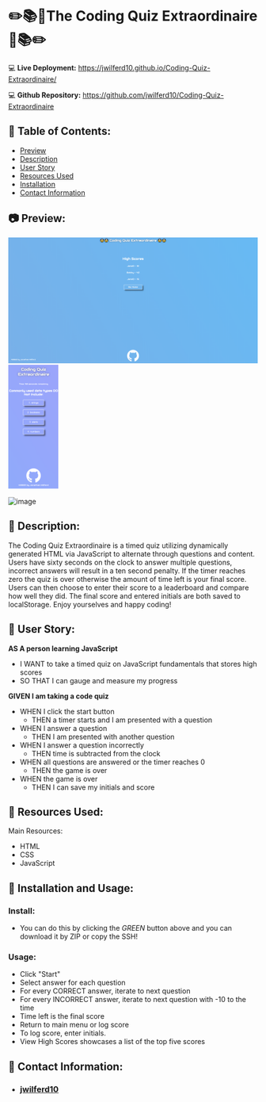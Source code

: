# :pencil2::books::book:The Coding Quiz Extraordinaire:book::books::pencil2:

:computer: **Live Deployment:** https://jwilferd10.github.io/Coding-Quiz-Extraordinaire/

:computer: **Github Repository:** https://github.com/jwilferd10/Coding-Quiz-Extraordinaire

## :open_file_folder: Table of Contents:
  - [Preview](#camera-preview)
  - [Description](#wave-description)
  - [User Story](#book-user-story)
  - [Resources Used](#floppy_disk-resources-used)
  - [Installation](#minidisc-installation-and-usage)
  - [Contact Information](#e-mail-contact-information)

## :camera: Preview:
<p float="left">
  <img src= "assets/img/CodingQuizDesktop.png") />
  <img src= "assets/img/CodingQuizMobile.png" width="20%") />
</p>

![image](assets/img/demo.gif)

## :wave: Description: 
<p> 
The Coding Quiz Extraordinaire is a timed quiz utilizing dynamically generated HTML via JavaScript to alternate through questions and content. Users have sixty seconds on the clock to answer multiple questions, incorrect answers will result in a ten second penalty. If the timer reaches zero the quiz is over otherwise the amount of time left is your final score. Users can then choose to enter their score to a leaderboard and compare how well they did. The final score and entered initials are both saved to localStorage. Enjoy yourselves and happy coding!
</p>
  
## :book: User Story:
**AS A person learning JavaScript**
- I WANT to take a timed quiz on JavaScript fundamentals that stores high scores
- SO THAT I can gauge and measure my progress 

**GIVEN I am taking a code quiz**
- WHEN I click the start button
  - THEN a timer starts and I am presented with a question
- WHEN I answer a question
  - THEN I am presented with another question
- WHEN I answer a question incorrectly
  - THEN time is subtracted from the clock
- WHEN all questions are answered or the timer reaches 0
  - THEN the game is over
- WHEN the game is over
  - THEN I can save my initials and score

## :floppy_disk: Resources Used:
Main Resources:
- HTML
- CSS
- JavaScript

## :minidisc: Installation and Usage:
### Install:
- You can do this by clicking the *GREEN* button above and you can download it by ZIP or copy the SSH!
### Usage:
- Click "Start"
- Select answer for each question
- For every CORRECT answer, iterate to next question
- For every INCORRECT answer, iterate to next question with -10 to the time
- Time left is the final score
- Return to main menu or log score
- To log score, enter initials.
- View High Scores showcases a list of the top five scores 

## :e-mail: Contact Information:
- ### [jwilferd10](https://github.com/jwilferd10)
